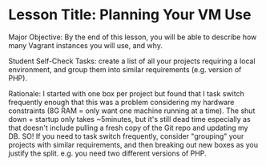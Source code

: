 # Lesson Title: Planning Your VM Use

Major Objective: By the end of this lesson, you will be able to describe how many Vagrant instances you will use, and why.

Student Self-Check Tasks: create a list of all your projects requiring a local environment, and group them into similar requirements (e.g. version of PHP).

Rationale: I started with one box per project but found that I task switch frequently enough that this was a problem considering my hardware constraints (8G RAM = only want one machine running at a time). The shut down + startup only takes ~5minutes, but it's still dead time especially as that doesn't include pulling a fresh copy of the Git repo and updating my DB. SO! If you need to task switch frequently, consider "grouping" your projects with similar requirements, and then breaking out new boxes as you justify the split. e.g. you need two different versions of PHP.
